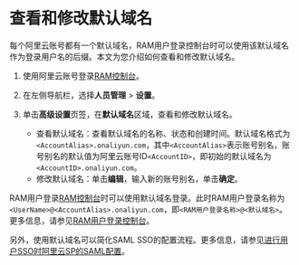 # 查看和修改默认域名

每个阿里云账号都有一个默认域名，RAM用户登录控制台时可以使用该默认域名作为登录用户名的后缀。本文为您介绍如何查看和修改默认域名。

1.  使用阿里云账号登录[RAM控制台](https://ram.console.aliyun.com/)。

2.  在左侧导航栏，选择**人员管理** \> **设置**。

3.  单击**高级设置**页签，在**默认域名**区域，查看和修改默认域名。

    -   查看默认域名：查看默认域名的名称、状态和创建时间。默认域名格式为`<AccountAlias>.onaliyun.com`，其中`<AccountAlias>`表示账号别名，账号别名的默认值为阿里云账号ID`<AccountID>`，即初始的默认域名为`<AccountID>.onaliyun.com`。
    -   修改默认域名：单击**编辑**，输入新的账号别名，单击**确定**。

RAM用户登录[RAM控制台](https://signin.aliyun.com/login.htm)时可以使用默认域名登录。此时RAM用户登录名称为`<UserName>@<AccountAlias>.onaliyun.com`，即`<RAM用户登录名称>@<默认域名>`。更多信息，请参见[RAM用户登录控制台](/cn.zh-CN/用户管理/登录管理/RAM用户登录控制台.md)。

另外，使用默认域名可以简化SAML SSO的配置流程。更多信息，请参见[进行用户SSO时阿里云SP的SAML配置](/cn.zh-CN/单点登录管理（SSO）/用户SSO/进行用户SSO时阿里云SP的SAML配置.md)。

